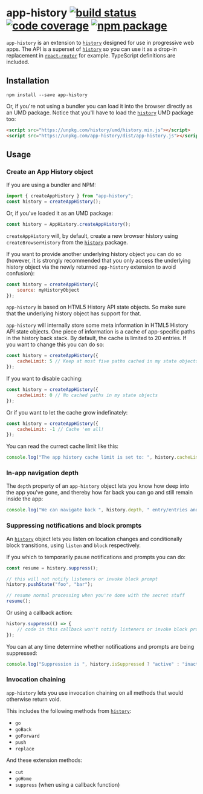 # app-history [![build status][travis-badge]][travis] [![code coverage][coveralls-badge]][coveralls] [![npm package][npm-badge]][npm]


`app-history` is an extension to [`history`][history] designed for use in progressive web apps. The API is a superset of [`history`][history] so you can use it as a drop-in replacement in [`react-router`][react-router] for example. TypeScript definitions are included.

## Installation

```
npm install --save app-history
```

Or, if you're not using a bundler you can load it into the browser directly as an UMD package. Notice that you'll have to load the [`history`][history] UMD package too:

```html
<script src="https://unpkg.com/history/umd/history.min.js"></script>
<script src="https://unpkg.com/app-history/dist/app-history.js"></script>
```

## Usage

### Create an App History object

If you are using a bundler and NPM:

```js
import { createAppHistory } from "app-history";
const history = createAppHistory();
```

Or, if you've loaded it as an UMD package:

```js
const history = AppHistory.createAppHistory();
```

`createAppHistory` will, by default, create a new browser history using `createBrowserHistory` from the [`history`][history] package.

If you want to provide another underlying history object you can do so (however, it is strongly recommended that you only access the underlying history object via the newly returned `app-history` extension to avoid confusion):

```js
const history = createAppHistory({
    source: myHistoryObject
});
```

`app-history` is based on HTML5 History API state objects. So make sure that the underlying history object has support for that.

`app-history` will internally store some meta information in HTML5 History API state objects. One piece of information is a cache of app-specific paths in the history back stack. By default, the cache is limited to 20 entries. If you want to change this you can do so:

```js
const history = createAppHistory({
    cacheLimit: 5 // Keep at most five paths cached in my state objects
});
```

If you want to disable caching:

```js
const history = createAppHistory({
    cacheLimit: 0 // No cached paths in my state objects
});
```

Or if you want to let the cache grow indefinately:

```js
const history = createAppHistory({
    cacheLimit: -1 // Cache 'em all!
});
```

You can read the currect cache limit like this:

```js
console.log("The app history cache limit is set to: ", history.cacheLimit);
```

### In-app navigation depth

The `depth` property of an `app-history` object lets you know how deep into the app you've gone, and thereby how far back you can go and still remain inside the app:

```js
console.log("We can navigate back ", history.depth, " entry/entries and still be in this app");
```

### Suppressing notifications and block prompts

An [`history`][history] object lets you listen on location changes and conditionally block transitions, using `listen` and `block` respectively.

If you which to temporarily pause notifications and prompts you can do:

```js
const resume = history.suppress();

// this will not notify listeners or invoke block prompt
history.pushState("foo", "bar");

// resume normal processing when you're done with the secret stuff
resume();
```

Or using a callback action:

```js
history.suppress(() => {
    // code in this callback won't notify listeners or invoke block prompt
});
```

You can at any time determine whether notifications and prompts are being suppressed:

```js
console.log("Suppression is ", history.isSuppressed ? "active" : "inactive");
```

### Invocation chaining

`app-history` lets you use invocation chaining on all methods that would otherwise return void. 

This includes the following methods from [`history`][history]:
* `go`
* `goBack`
* `goForward`
* `push`
* `replace`

And these extension methods:
* `cut`
* `goHome`
* `suppress` (when using a callback function)

<!-- TODO: Usage -->
<!-- TODO: Why? -->
<!-- TODO: How? -->

[travis-badge]: https://img.shields.io/travis/mwikstrom/app-history.svg?style=flat-square
[travis]: https://travis-ci.org/mwikstrom/app-history
[coveralls-badge]: https://img.shields.io/coveralls/github/mwikstrom/app-history.svg?style=flat-square
[coveralls]: https://coveralls.io/github/mwikstrom/app-history
[npm-badge]: https://img.shields.io/npm/v/app-history.svg?style=flat-square
[npm]: https://www.npmjs.org/package/app-history
[history]: https://github.com/ReactTraining/history
[react-router]: https://github.com/ReactTraining/react-router
